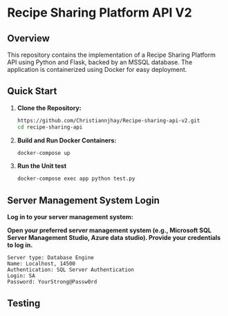 # Recipe Sharing Platform API V2

## Overview
This repository contains the implementation of a Recipe Sharing Platform API using Python and Flask, backed by an MSSQL database. The application is containerized using Docker for easy deployment.

## Quick Start

1. **Clone the Repository:**
    ```bash
    https://github.com/Christiannjhay/Recipe-sharing-api-v2.git
    cd recipe-sharing-api
    ```

2. **Build and Run Docker Containers:**
    ```bash
    docker-compose up 
    ```

3. **Run the Unit test**
   ```bash
   docker-compose exec app python test.py 
   ```



## Server Management System Login
  **Log in to your server management system:**

  **Open your preferred server management system (e.g., Microsoft SQL Server Management Studio, Azure data studio).
  Provide your credentials to log in.**
  
  ```
  Server type: Database Engine
  Name: Localhost, 14500
  Authentication: SQL Server Authentication
  Login: SA
  Password: YourStrong@Passw0rd
  ```
 ## Testing 














  
 
